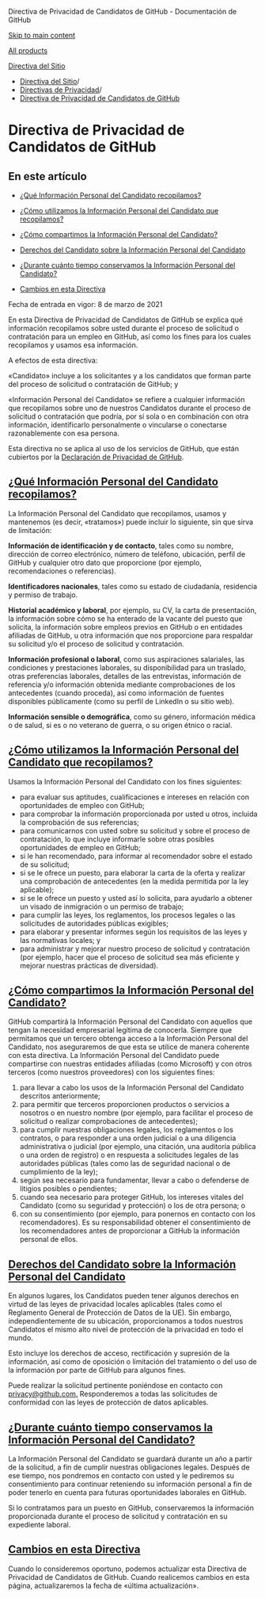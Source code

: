 Directiva de Privacidad de Candidatos de GitHub - Documentación de GitHub

[Skip to main content](#main-content)

[All products](/es)

[Directiva del Sitio](/es/site-policy)

* [Directiva del Sitio](/es/site-policy)/
* [Directivas de Privacidad](/es/site-policy/privacy-policies)/
* [Directiva de Privacidad de Candidatos de GitHub](/es/site-policy/privacy-policies/github-candidate-privacy-policy)

Directiva de Privacidad de Candidatos de GitHub
==========

En este artículo
----------

* [¿Qué Información Personal del Candidato recopilamos?](#what-candidate-personal-information-do-we-collect)

* [¿Cómo utilizamos la Información Personal del Candidato que recopilamos?](#how-do-we-use-the-candidate-personal-information-we-collect)

* [¿Cómo compartimos la Información Personal del Candidato?](#how-do-we-share-your-candidate-personal-information)

* [Derechos del Candidato sobre la Información Personal del Candidato](#your-rights-to-your-candidate-personal-information)

* [¿Durante cuánto tiempo conservamos la Información Personal del Candidato?](#how-long-do-we-retain-your-candidate-personal-information)

* [Cambios en esta Directiva](#changes-to-this-policy)

Fecha de entrada en vigor: 8 de marzo de 2021

En esta Directiva de Privacidad de Candidatos de GitHub se explica qué información recopilamos sobre usted durante el proceso de solicitud o contratación para un empleo en GitHub, así como los fines para los cuales recopilamos y usamos esa información.

A efectos de esta directiva:

«Candidato» incluye a los solicitantes y a los candidatos que forman parte del proceso de solicitud o contratación de GitHub; y

«Información Personal del Candidato» se refiere a cualquier información que recopilamos sobre uno de nuestros Candidatos durante el proceso de solicitud o contratación que podría, por sí sola o en combinación con otra información, identificarlo personalmente o vincularse o conectarse razonablemente con esa persona.

Esta directiva no se aplica al uso de los servicios de GitHub, que están cubiertos por la [Declaración de Privacidad de GitHub](/es/site-policy/privacy-policies/github-privacy-statement).

[¿Qué Información Personal del Candidato recopilamos?](#what-candidate-personal-information-do-we-collect)
----------

La Información Personal del Candidato que recopilamos, usamos y mantenemos (es decir, «tratamos») puede incluir lo siguiente, sin que sirva de limitación:

**Información de identificación y de contacto**, tales como su nombre, dirección de correo electrónico, número de teléfono, ubicación, perfil de GitHub y cualquier otro dato que proporcione (por ejemplo, recomendaciones o referencias).

**Identificadores nacionales**, tales como su estado de ciudadanía, residencia y permiso de trabajo.

**Historial académico y laboral**, por ejemplo, su CV, la carta de presentación, la información sobre cómo se ha enterado de la vacante del puesto que solicita, la información sobre empleos previos en GitHub o en entidades afiliadas de GitHub, u otra información que nos proporcione para respaldar su solicitud y/o el proceso de solicitud y contratación.

**Información profesional o laboral**, como sus aspiraciones salariales, las condiciones y prestaciones laborales, su disponibilidad para un traslado, otras preferencias laborales, detalles de las entrevistas, información de referencia y/o información obtenida mediante comprobaciones de los antecedentes (cuando proceda), así como información de fuentes disponibles públicamente (como su perfil de LinkedIn o su sitio web).

**Información sensible o demográfica**, como su género, información médica o de salud, si es o no veterano de guerra, o su origen étnico o racial.

[¿Cómo utilizamos la Información Personal del Candidato que recopilamos?](#how-do-we-use-the-candidate-personal-information-we-collect)
----------

Usamos la Información Personal del Candidato con los fines siguientes:

* para evaluar sus aptitudes, cualificaciones e intereses en relación con oportunidades de empleo con GitHub;
* para comprobar la información proporcionada por usted u otros, incluida la comprobación de sus referencias;
* para comunicarnos con usted sobre su solicitud y sobre el proceso de contratación, lo que incluye informarle sobre otras posibles oportunidades de empleo en GitHub;
* si le han recomendado, para informar al recomendador sobre el estado de su solicitud;
* si se le ofrece un puesto, para elaborar la carta de la oferta y realizar una comprobación de antecedentes (en la medida permitida por la ley aplicable);
* si se le ofrece un puesto y usted así lo solicita, para ayudarlo a obtener un visado de inmigración o un permiso de trabajo;
* para cumplir las leyes, los reglamentos, los procesos legales o las solicitudes de autoridades públicas exigibles;
* para elaborar y presentar informes según los requisitos de las leyes y las normativas locales; y
* para administrar y mejorar nuestro proceso de solicitud y contratación (por ejemplo, hacer que el proceso de solicitud sea más eficiente y mejorar nuestras prácticas de diversidad).

[¿Cómo compartimos la Información Personal del Candidato?](#how-do-we-share-your-candidate-personal-information)
----------

GitHub compartirá la Información Personal del Candidato con aquellos que tengan la necesidad empresarial legítima de conocerla. Siempre que permitamos que un tercero obtenga acceso a la Información Personal del Candidato, nos aseguraremos de que esta se utilice de manera coherente con esta directiva. La Información Personal del Candidato puede compartirse con nuestras entidades afiliadas (como Microsoft) y con otros terceros (como nuestros proveedores) con los siguientes fines:

1. para llevar a cabo los usos de la Información Personal del Candidato descritos anteriormente;
2. para permitir que terceros proporcionen productos o servicios a nosotros o en nuestro nombre (por ejemplo, para facilitar el proceso de solicitud o realizar comprobaciones de antecedentes);
3. para cumplir nuestras obligaciones legales, los reglamentos o los contratos, o para responder a una orden judicial o a una diligencia administrativa o judicial (por ejemplo, una citación, una auditoría pública o una orden de registro) o en respuesta a solicitudes legales de las autoridades públicas (tales como las de seguridad nacional o de cumplimiento de la ley);
4. según sea necesario para fundamentar, llevar a cabo o defenderse de litigios posibles o pendientes;
5. cuando sea necesario para proteger GitHub, los intereses vitales del Candidato (como su seguridad y protección) o los de otra persona; o
6. con su consentimiento (por ejemplo, para ponernos en contacto con los recomendadores). Es su responsabilidad obtener el consentimiento de los recomendadores antes de proporcionar a GitHub la información personal de ellos.

[Derechos del Candidato sobre la Información Personal del Candidato](#your-rights-to-your-candidate-personal-information)
----------

En algunos lugares, los Candidatos pueden tener algunos derechos en virtud de las leyes de privacidad locales aplicables (tales como el Reglamento General de Protección de Datos de la UE). Sin embargo, independientemente de su ubicación, proporcionamos a todos nuestros Candidatos el mismo alto nivel de protección de la privacidad en todo el mundo.

Esto incluye los derechos de acceso, rectificación y supresión de la información, así como de oposición o limitación del tratamiento o del uso de la información por parte de GitHub para algunos fines.

Puede realizar la solicitud pertinente poniéndose en contacto con [privacy@github.com.](mailto:privacy@github.com.) Responderemos a todas las solicitudes de conformidad con las leyes de protección de datos aplicables.

[¿Durante cuánto tiempo conservamos la Información Personal del Candidato?](#how-long-do-we-retain-your-candidate-personal-information)
----------

La Información Personal del Candidato se guardará durante un año a partir de la solicitud, a fin de cumplir nuestras obligaciones legales. Después de ese tiempo, nos pondremos en contacto con usted y le pediremos su consentimiento para continuar reteniendo su información personal a fin de poder tenerlo en cuenta para futuras oportunidades laborales en GitHub.

Si lo contratamos para un puesto en GitHub, conservaremos la información proporcionada durante el proceso de solicitud y contratación en su expediente laboral.

[Cambios en esta Directiva](#changes-to-this-policy)
----------

Cuando lo consideremos oportuno, podemos actualizar esta Directiva de Privacidad de Candidatos de GitHub. Cuando realicemos cambios en esta página, actualizaremos la fecha de «última actualización».
